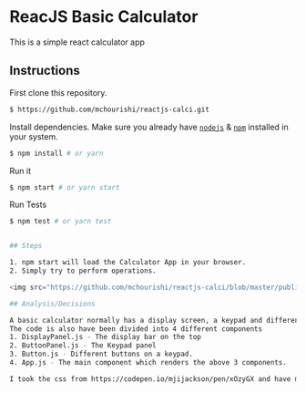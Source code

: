 # ReacJS Basic Calculator

This is a simple react calculator app 

## Instructions

First clone this repository.
```bash
$ https://github.com/mchourishi/reactjs-calci.git
```

Install dependencies. Make sure you already have [`nodejs`](https://nodejs.org/en/) & [`npm`](https://www.npmjs.com/) installed in your system.
```bash
$ npm install # or yarn
```

Run it
```bash
$ npm start # or yarn start
```
Run Tests
```bash
$ npm test # or yarn test


## Steps

1. npm start will load the Calculator App in your browser.
2. Simply try to perform operations.

<img src="https://github.com/mchourishi/reactjs-calci/blob/master/public/images/calculator-screenshot.png" />

## Analysis/Decisions

A basic calculator normally has a display screen, a keypad and different keys and they are different components of a calculator
The code is also have been divided into 4 different components
1. DisplayPanel.js - The display bar on the top
2. ButtonPanel.js - The Keypad panel
3. Button.js - Different buttons on a keypad.
4. App.js - The main component which renders the above 3 components.

I took the css from https://codepen.io/mjijackson/pen/xOzyGX and have modified it.
